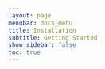 ```yaml
---
layout: page
menubar: docs_menu
title: Installation
subtitle: Getting Started
show_sidebar: false
toc: true
---
```

